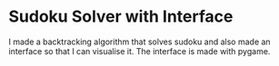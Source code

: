 # Sudoku Solver with Interface

I made a backtracking algorithm that solves sudoku and also made an interface so that I can visualise it. The interface is made with pygame.
